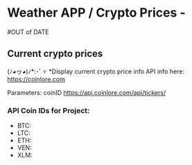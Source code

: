# Weather APP / Crypto Prices - 
#OUT of DATE

## Current crypto prices
(ﾉ◕ヮ◕)ﾉ*:･ﾟ✧
*Display current crypto price info
API info here: https://coinlore.com


Parameters:
coinID
https://api.coinlore.com/api/tickers/

### API Coin IDs for Project: 
* BTC: 
* LTC: 
* ETH: 
* VEN:
* XLM: 

